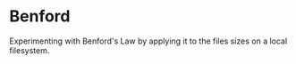 # Benford
Experimenting with Benford's Law by applying it to the files sizes on a local filesystem.

